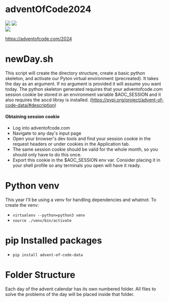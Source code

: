 # adventOfCode2024
![](https://img.shields.io/badge/day%20📅-3-blue)
![](https://img.shields.io/badge/stars%20⭐-6-yellow)	
![](https://img.shields.io/badge/days%20completed-3-red)

https://adventofcode.com/2024

# newDay.sh
This script will create the directory structure, create a basic python skeleton, and activate our Pyton virtual environment (precreated).
It takes the day as an argument. If no argument is provided it will assume you want today.
The python skeleton generated requires that your adventofcode.com session cookie be stored in an environment variable $AOC_SESSION and it also requires the aocd libray is installed. (https://pypi.org/project/advent-of-code-data/#description)

#### Obtaining session cookie
- Log into adventofcode.com
- Navigate to any day's input page
- Open your browser's dev tools and find your session cookie in the request headers or under cookies in the Application tab.
- The same session cookie should be valid for the whole month, so you should only have to do this once. 
- Export this cookie in the $AOC_SESSION env var. Consider placing it in your shell profile so any terminals you open will have it ready.

# Python venv
This year I'll be using a venv for handling dependencies and whatnot. To create the venv:
- `virtualenv --python=python3 venv`
- `source ./venv/bin/activate`

# pip Installed packages
- `pip install advent-of-code-data`

# Folder Structure
Each day of the advent calendar has its own numbered folder. All files to solve the problems of the day will be placed inside that folder. 
